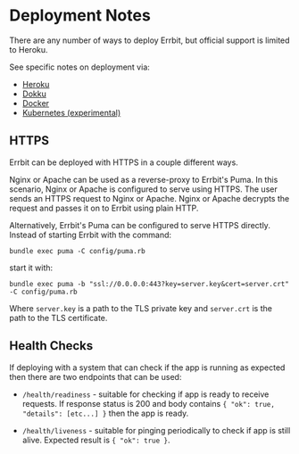 # Deployment Notes

There are any number of ways to deploy Errbit, but official support is limited
to Heroku.

See specific notes on deployment via:

* [Heroku](deployment/heroku.md)
* [Dokku](deployment/dokku.md)
* [Docker](deployment/docker.md)
* [Kubernetes (experimental)](deployment/kubernetes.md)

## HTTPS

Errbit can be deployed with HTTPS in a couple different ways.

Nginx or Apache can be used as a reverse-proxy to Errbit's Puma.
In this scenario, Nginx or Apache is configured to serve using HTTPS.
The user sends an HTTPS request to Nginx or Apache.
Nginx or Apache decrypts the request and passes it on to Errbit using plain
HTTP.

Alternatively, Errbit's Puma can be configured to serve HTTPS directly.
Instead of starting Errbit with the command:

```console
bundle exec puma -C config/puma.rb
```

start it with:

```console
bundle exec puma -b "ssl://0.0.0.0:443?key=server.key&cert=server.crt" -C config/puma.rb
```

Where `server.key` is a path to the TLS private key and `server.crt` is the path
to the TLS certificate.

## Health Checks

If deploying with a system that can check if the app is running as expected then
there are two endpoints that can be used:

* `/health/readiness` - suitable for checking if app is ready to receive
  requests. If response status is 200 and body contains `{ "ok": true,
"details": [etc...] }` then the app is ready.

* `/health/liveness` - suitable for pinging periodically to check if app is still
  alive. Expected result is `{ "ok": true }`.
